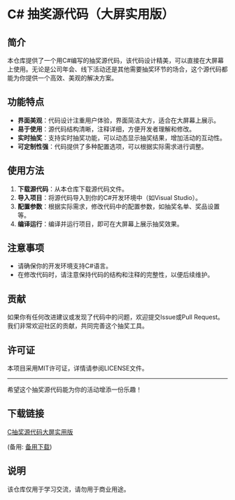 # C# 抽奖源代码（大屏实用版）

## 简介

本仓库提供了一个用C#编写的抽奖源代码，该代码设计精美，可以直接在大屏幕上使用。无论是公司年会、线下活动还是其他需要抽奖环节的场合，这个源代码都能为你提供一个高效、美观的解决方案。

## 功能特点

- **界面美观**：代码设计注重用户体验，界面简洁大方，适合在大屏幕上展示。
- **易于使用**：源代码结构清晰，注释详细，方便开发者理解和修改。
- **实时抽奖**：支持实时抽奖功能，可以动态显示抽奖结果，增加活动的互动性。
- **可定制性强**：代码提供了多种配置选项，可以根据实际需求进行调整。

## 使用方法

1. **下载源代码**：从本仓库下载源代码文件。
2. **导入项目**：将源代码导入到你的C#开发环境中（如Visual Studio）。
3. **配置参数**：根据实际需求，修改代码中的配置参数，如抽奖名单、奖品设置等。
4. **编译运行**：编译并运行项目，即可在大屏幕上展示抽奖效果。

## 注意事项

- 请确保你的开发环境支持C#语言。
- 在修改代码时，请注意保持代码的结构和注释的完整性，以便后续维护。

## 贡献

如果你有任何改进建议或发现了代码中的问题，欢迎提交Issue或Pull Request。我们非常欢迎社区的贡献，共同完善这个抽奖工具。

## 许可证

本项目采用MIT许可证，详情请参阅LICENSE文件。

---

希望这个抽奖源代码能为你的活动增添一份乐趣！

## 下载链接
[C抽奖源代码大屏实用版](https://pan.quark.cn/s/ffddc6879c96) 

(备用: [备用下载](https://pan.baidu.com/s/1BEV23hsU0Nv2udksqQE_NQ?pwd=1234))

## 说明

该仓库仅用于学习交流，请勿用于商业用途。
